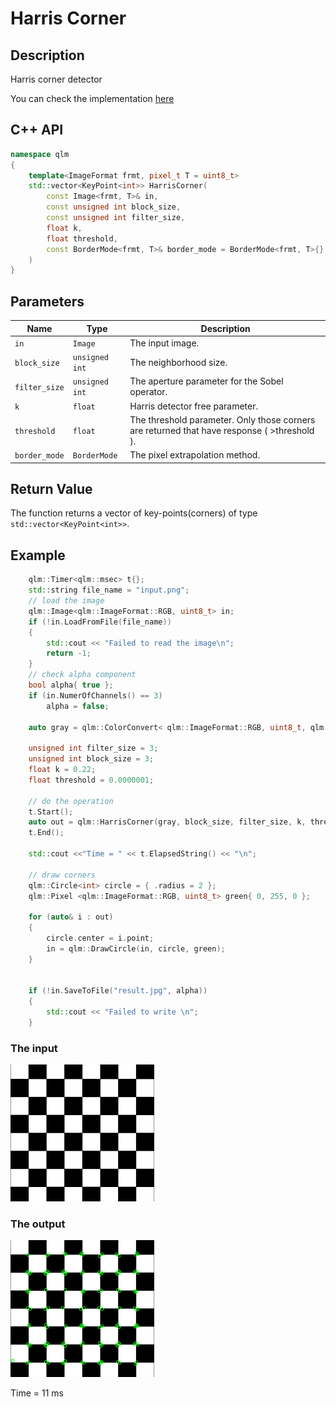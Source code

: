 # Harris Corner

## Description
Harris corner detector

 You can check the implementation [here](../../../../source/HarrisCorner.cpp)

## C++ API
```c++
namespace qlm
{
	template<ImageFormat frmt, pixel_t T = uint8_t>
	std::vector<KeyPoint<int>> HarrisCorner(
		const Image<frmt, T>& in,
		const unsigned int block_size,
		const unsigned int filter_size,
		float k,
		float threshold,
		const BorderMode<frmt, T>& border_mode = BorderMode<frmt, T>{}
	)
}
```

## Parameters

| Name           | Type          | Description                                                                                  |
|----------------|---------------|----------------------------------------------------------------------------------------------|
| `in`           | `Image`       | The input image.                                                                             |
| `block_size`   | `unsigned int`| The neighborhood size.                                                                       |
| `filter_size`  | `unsigned int`| The aperture parameter for the Sobel operator.                                               |
| `k`            | `float`       | Harris detector free parameter.															   |
| `threshold`    | `float`       | The threshold parameter. Only those corners are returned that have response ( >threshold ).  |
| `border_mode`  | `BorderMode`  | The pixel extrapolation method.                                                              |

## Return Value
The function returns a vector of key-points(corners) of type `std::vector<KeyPoint<int>>`.

## Example

```c++
    qlm::Timer<qlm::msec> t{};
    std::string file_name = "input.png";
    // load the image
    qlm::Image<qlm::ImageFormat::RGB, uint8_t> in;
    if (!in.LoadFromFile(file_name))
    {
        std::cout << "Failed to read the image\n";
        return -1;
    }
    // check alpha component
    bool alpha{ true };
    if (in.NumerOfChannels() == 3)
        alpha = false;

    auto gray = qlm::ColorConvert< qlm::ImageFormat::RGB, uint8_t, qlm::ImageFormat::GRAY, uint8_t>(in);

    unsigned int filter_size = 3;
    unsigned int block_size = 3;
    float k = 0.22;
    float threshold = 0.0000001;

    // do the operation
    t.Start();
    auto out = qlm::HarrisCorner(gray, block_size, filter_size, k, threshold);
    t.End();

    std::cout <<"Time = " << t.ElapsedString() << "\n";

    // draw corners
    qlm::Circle<int> circle = { .radius = 2 };
    qlm::Pixel <qlm::ImageFormat::RGB, uint8_t> green{ 0, 255, 0 };

    for (auto& i : out)
    {
        circle.center = i.point;
        in = qlm::DrawCircle(in, circle, green);
    }


    if (!in.SaveToFile("result.jpg", alpha))
    {
        std::cout << "Failed to write \n";
    }
```

### The input
![Input Image](input.png)
### The output
![Input Image](result.jpg)

Time = 11 ms